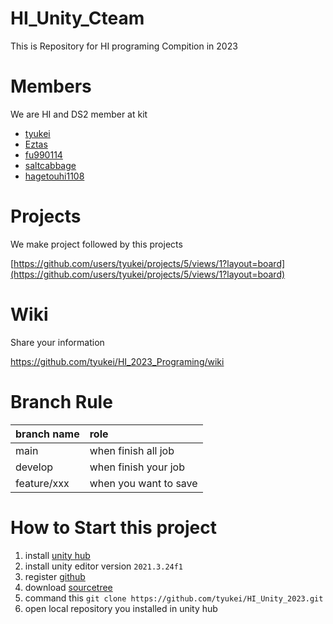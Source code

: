 # HI_Unity_Cteam

This is Repository for HI programing Compition in 2023

# Members
We are HI and DS2 member at kit
- [tyukei](https://github.com/tyukei)
- [Eztas](https://github.com/Eztas)
- [fu990114](https://github.com/fu990114)
- [saltcabbage](https://github.com/saltcabbage)
- [hagetouhi1108](https://github.com/hagetouhi1108)

# Projects
We make project followed by this projects

[https://github.com/users/tyukei/projects/5/views/1?layout=board](https://github.com/users/tyukei/projects/5/views/1?layout=board)

# Wiki
Share your information 

https://github.com/tyukei/HI_2023_Programing/wiki

# Branch Rule

|branch name|role|
|:---|:---|
|main|when finish all job|
|develop|when finish your job|
|feature/xxx|when you want to save|


# How to Start this project

1. install [unity hub](https://unity.com/ja/unity-hub)
2. install unity editor version ``` 2021.3.24f1 ```
3. register [github](https://github.com/)
4. download [sourcetree](https://www.sourcetreeapp.com/)
5. command this ``` git clone https://github.com/tyukei/HI_Unity_2023.git ``` 
6. open local repository you installed in unity hub
